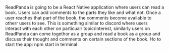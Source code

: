 ReadPanda is going to be a React Native application where users can read a book. Users can add comments to the parts they like and what not. Once a user reaches that part of the book, the comments become available to otherr users to see. This is something similar to discord where users interact with each other on particualr topic/interest, similarly users on ReadPanda can come togethor as a group and read a book as a group and discuss their thought and comments on certain sections of the book.
Ho to start the app: npm start in terminal
